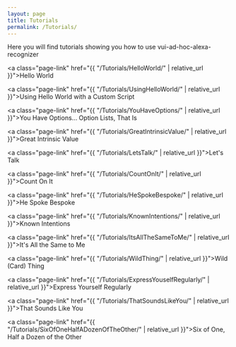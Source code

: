 ```yaml
---
layout: page
title: Tutorials
permalink: /Tutorials/
---
```

Here you will find tutorials showing you how to use vui-ad-hoc-alexa-recognizer

<a class="page-link" href="{{ "/Tutorials/HelloWorld/" | relative_url }}">Hello World</a>

<a class="page-link" href="{{ "/Tutorials/UsingHelloWorld/" | relative_url }}">Using Hello World with a Custom Script</a>

<a class="page-link" href="{{ "/Tutorials/YouHaveOptions/" | relative_url }}">You Have Options... Option Lists, That Is</a>

<a class="page-link" href="{{ "/Tutorials/GreatIntrinsicValue/" | relative_url }}">Great Intrinsic Value</a>

<a class="page-link" href="{{ "/Tutorials/LetsTalk/" | relative_url }}">Let's Talk</a>

<a class="page-link" href="{{ "/Tutorials/CountOnIt/" | relative_url }}">Count On It</a>

<a class="page-link" href="{{ "/Tutorials/HeSpokeBespoke/" | relative_url }}">He Spoke Bespoke</a>

<a class="page-link" href="{{ "/Tutorials/KnownIntentions/" | relative_url }}">Known Intentions</a>

<a class="page-link" href="{{ "/Tutorials/ItsAllTheSameToMe/" | relative_url }}">It's All the Same to Me</a>

<a class="page-link" href="{{ "/Tutorials/WildThing/" | relative_url }}">Wild (Card) Thing</a>

<a class="page-link" href="{{ "/Tutorials/ExpressYouselfRegularly/" | relative_url }}">Express Yourself Regularly</a>

<a class="page-link" href="{{ "/Tutorials/ThatSoundsLikeYou/" | relative_url }}">That Sounds Like You</a>

<a class="page-link" href="{{ "/Tutorials/SixOfOneHalfADozenOfTheOther/" | relative_url }}">Six of One, Half a Dozen of the Other</a>
